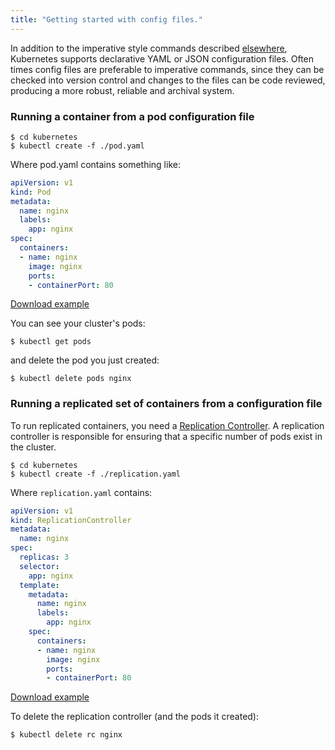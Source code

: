 ```yaml
---
title: "Getting started with config files."
---
```

In addition to the imperative style commands described [elsewhere](simple-nginx), Kubernetes
supports declarative YAML or JSON configuration files.  Often times config files are preferable
to imperative commands, since they can be checked into version control and changes to the files
can be code reviewed, producing a more robust, reliable and archival system.

### Running a container from a pod configuration file

```shell
$ cd kubernetes
$ kubectl create -f ./pod.yaml

```
Where pod.yaml contains something like:

<!-- BEGIN MUNGE: EXAMPLE pod.yaml -->

```yaml
apiVersion: v1
kind: Pod
metadata:
  name: nginx
  labels:
    app: nginx
spec:
  containers:
  - name: nginx
    image: nginx
    ports:
    - containerPort: 80

```
[Download example](pod.yaml)
<!-- END MUNGE: EXAMPLE pod.yaml -->

You can see your cluster's pods:

```shell
$ kubectl get pods

```
and delete the pod you just created:

```shell
$ kubectl delete pods nginx

```
### Running a replicated set of containers from a configuration file

To run replicated containers, you need a [Replication Controller](replication-controller).
A replication controller is responsible for ensuring that a specific number of pods exist in the
cluster.

```shell
$ cd kubernetes
$ kubectl create -f ./replication.yaml

```
Where `replication.yaml` contains:

<!-- BEGIN MUNGE: EXAMPLE replication.yaml -->

```yaml
apiVersion: v1
kind: ReplicationController
metadata:
  name: nginx
spec:
  replicas: 3
  selector:
    app: nginx
  template:
    metadata:
      name: nginx
      labels:
        app: nginx
    spec:
      containers:
      - name: nginx
        image: nginx
        ports:
        - containerPort: 80

```
[Download example](replication.yaml)
<!-- END MUNGE: EXAMPLE replication.yaml -->

To delete the replication controller (and the pods it created):

```shell
$ kubectl delete rc nginx

```
